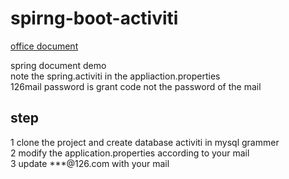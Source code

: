 # spirng-boot-activiti
 [office document](https://spring.io/blog/2015/03/08/getting-started-with-activiti-and-spring-boot)   

spring document demo  
note the spring.activiti in the appliaction.properties  
126mail password is grant code not the password of the mail  

## step    
1 clone the project and create database activiti in mysql grammer    
2 modify the application.properties according to your mail  
3 update ***@126.com with your mail
